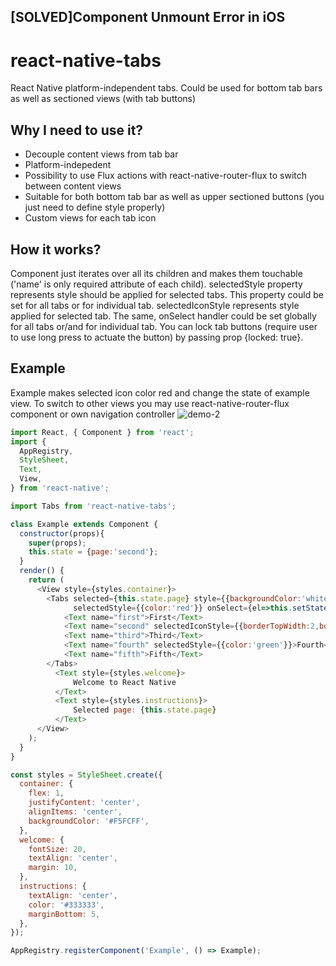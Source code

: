 ## [SOLVED]Component Unmount Error in iOS

# react-native-tabs
React Native platform-independent tabs. Could be used for bottom tab bars as well as sectioned views (with tab buttons)

## Why I need to use it?
- Decouple content views from tab bar
- Platform-indepedent
- Possibility to use Flux actions with react-native-router-flux to switch between content views
- Suitable for both bottom tab bar as well as upper sectioned buttons (you just need to define style properly)
- Custom views for each tab icon

## How it works?
Component just iterates over all its children and makes them touchable ('name' is only required attribute of each child).
selectedStyle property represents style should be applied for selected tabs. This property could be set for all tabs or for individual tab.
selectedIconStyle represents style applied for selected tab.
The same, onSelect handler could be set globally for all tabs or/and for individual tab.
You can lock tab buttons (require user to use long press to actuate the button) by passing prop {locked: true}.

## Example
Example makes selected icon color red and change the state of example view. To switch to other views you may use react-native-router-flux component or own navigation controller
![demo-2](https://cloud.githubusercontent.com/assets/1321329/10188030/adf5532c-675c-11e5-8447-227ec38fa24f.gif)

```javascript
import React, { Component } from 'react';
import {
  AppRegistry,
  StyleSheet,
  Text,
  View,
} from 'react-native';

import Tabs from 'react-native-tabs';

class Example extends Component {
  constructor(props){
    super(props);
    this.state = {page:'second'};
  }
  render() {
    return (
      <View style={styles.container}>
        <Tabs selected={this.state.page} style={{backgroundColor:'white'}}
              selectedStyle={{color:'red'}} onSelect={el=>this.setState({page:el.props.name})}>
            <Text name="first">First</Text>
            <Text name="second" selectedIconStyle={{borderTopWidth:2,borderTopColor:'red'}}>Second</Text>
            <Text name="third">Third</Text>
            <Text name="fourth" selectedStyle={{color:'green'}}>Fourth</Text>
            <Text name="fifth">Fifth</Text>
        </Tabs>
          <Text style={styles.welcome}>
              Welcome to React Native
          </Text>
          <Text style={styles.instructions}>
              Selected page: {this.state.page}
          </Text>
      </View>
    );
  }
}

const styles = StyleSheet.create({
  container: {
    flex: 1,
    justifyContent: 'center',
    alignItems: 'center',
    backgroundColor: '#F5FCFF',
  },
  welcome: {
    fontSize: 20,
    textAlign: 'center',
    margin: 10,
  },
  instructions: {
    textAlign: 'center',
    color: '#333333',
    marginBottom: 5,
  },
});

AppRegistry.registerComponent('Example', () => Example);
```

